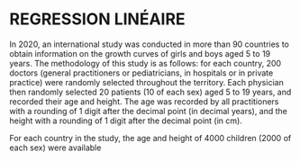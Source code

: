 # REGRESSION LINÉAIRE
In 2020, an international study was conducted in more than 90 countries to obtain information on the growth curves of girls and boys aged 5 to 19 years. 
The methodology of this study is as follows: for each country, 200 doctors (general practitioners or pediatricians, in hospitals or in private practice) were randomly selected throughout the territory. Each physician then randomly selected 20 patients (10 of each sex) aged 5 to 19 years, and recorded their age and height. The age was recorded by all practitioners with a rounding of 1 digit after the decimal point (in decimal years), and the height with a rounding of 1 digit after the decimal point (in cm). 

For each country in the study, the age and height of 4000 children (2000 of each sex) were available
